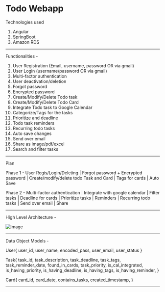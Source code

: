 # Todo Webapp

Technologies used 
1. Angular
2. SpringBoot
3. Amazon RDS 
   
------------------------------------------------------------------------------------------------------------------------------------------------
Functionalities -

1. User Registration (Email, username, password OR via gmail)
2. User Login (username/password OR via gmail)
3. Multi-factor authentication
4. User deactivation/deletion
5. Forgot password
6. Encrypted password
7. Create/Modify/Delete Todo task
8. Create/Modify/Delete Todo Card
10. Integrate Todo task to Google Calendar
11. Categorize/Tags for the tasks
12. Prioritize and deadline
13. Todo task reminders
14. Recurring todo tasks
15. Auto save changes
16. Send over email
17. Share as image/pdf/excel
18. Search and filter tasks

------------------------------------------------------------------------------------------------------------------------------------------------
Plan

Phase 1 - 
User Regis/Login/Deleting | 
Forgot password + Encrypted password | 
Create/modify/delete todo Task and Card | 
Tags for cards | 
Auto Save

Phase 2 -
Multi-factor authentication | 
Integrate with google calendar | 
Filter tasks | 
Deadline for cards | 
Prioritize tasks | 
Reminders | 
Recurring todo tasks | 
Send over email | 
Share

------------------------------------------------------------------------------------------------------------------------------------------------
High Level Architecture -

![image](https://github.com/parul-sinha/Todo/assets/30214106/ca3c14c0-adea-491a-8f13-fd44b871fc39)

------------------------------------------------------------------------------------------------------------------------------------------------
Data Object Models -

User{
user_id, 
user_name, 
encoded_pass, 
user_email, 
user_status
}

Task{
task_id, 
task_description, 
task_deadline, 
task_tags, 
task_reminder_date,
found_in_cards,
task_priority, 
is_cal_integrated, 
is_having_priority, 
is_having_deadline, 
is_having_tags, 
is_having_reminder, 
}

Card{
card_id, 
card_date, 
contains_tasks, 
created_timestamp, 
}

------------------------------------------------------------------------------------------------------------------------------------------------
